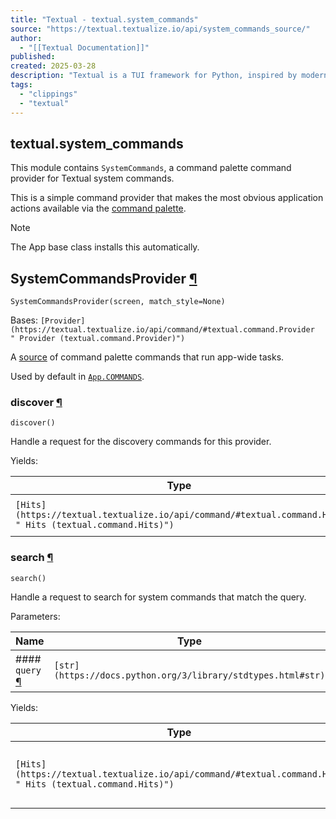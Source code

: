 ```yaml
---
title: "Textual - textual.system_commands"
source: "https://textual.textualize.io/api/system_commands_source/"
author:
  - "[[Textual Documentation]]"
published:
created: 2025-03-28
description: "Textual is a TUI framework for Python, inspired by modern web development."
tags:
  - "clippings"
  - "textual"
---
```

## textual.system\_commands

This module contains `SystemCommands`, a command palette command provider for Textual system commands.

This is a simple command provider that makes the most obvious application actions available via the [command palette](https://textual.textualize.io/api/command/#textual.command.CommandPalette " CommandPalette").

Note

The App base class installs this automatically.

## SystemCommandsProvider [¶](https://textual.textualize.io/api/system_commands_source/#textual.system_commands.SystemCommandsProvider "Permanent link")

```
SystemCommandsProvider(screen, match_style=None)
```

Bases: `[Provider](https://textual.textualize.io/api/command/#textual.command.Provider " Provider (textual.command.Provider)")`

A [source](https://textual.textualize.io/api/command/#textual.command.Provider " Provider") of command palette commands that run app-wide tasks.

Used by default in [`App.COMMANDS`](https://textual.textualize.io/api/app/#textual.app.App.COMMANDS " COMMANDS").

### discover [¶](https://textual.textualize.io/api/system_commands_source/#textual.system_commands.SystemCommandsProvider.discover "Permanent link")

```
discover()
```

Handle a request for the discovery commands for this provider.

Yields:

| Type | Description |
| --- | --- |
| `[Hits](https://textual.textualize.io/api/command/#textual.command.Hits " Hits (textual.command.Hits)")` | Commands that can be discovered. |

### search [¶](https://textual.textualize.io/api/system_commands_source/#textual.system_commands.SystemCommandsProvider.search "Permanent link")

```
search()
```

Handle a request to search for system commands that match the query.

Parameters:

| Name | Type | Description | Default |
| --- | --- | --- | --- |
| #### `query` [¶](https://textual.textualize.io/api/system_commands_source/#textual.system_commands.SystemCommandsProvider.search\(query\) "Permanent link") | `[str](https://docs.python.org/3/library/stdtypes.html#str)` | The user input to be matched. | *required* |

Yields:

| Type | Description |
| --- | --- |
| `[Hits](https://textual.textualize.io/api/command/#textual.command.Hits " Hits (textual.command.Hits)")` | Command hits for use in the command palette. |